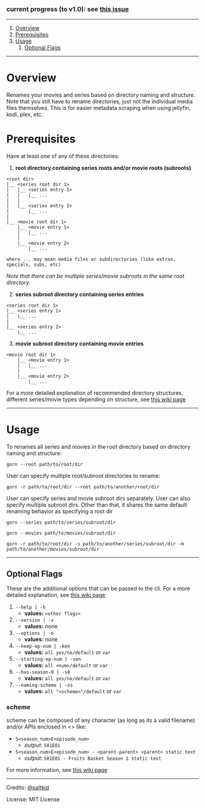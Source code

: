 ### current progress (to v1.0): see [this issue](https://github.com/saltkid/gorn/issues/1)
___
1. [Overview](#overview)
2. [Prerequisites](#prerequisites)
3. [Usage](#usage)
    1. [Optional Flags](#optional-flags)
___ 
# Overview
Renames your movies and series based on directory naming and structure. Note that you still have to rename directories, just not the individual media files themselves. This is for easier metadata scraping when using jellyfin, kodi, plex, etc.

# Prerequisites
Have at least one of any of these directories:
1. **root directory containing series roots and/or movie roots (subroots)**
```
<root dir>
|__ <series root dir 1>
|   |__ <series entry 1>
|   |   |__ ...
|   |
|   |__ <series entry 2>
|       |__ ...
|
|__ <movie root dir 1>
    |__ <movie entry 1>
    |   |__ ...
    |
    |__ <movie entry 2>
        |__ ...

where ... may mean media files or subdirectories (like extras, specials, subs, etc)
```
*Note that there can be multiple series/movie subroots in the same root directory.*

2. **series subroot directory containing series entries**
```
<series root dir 1>
|__ <series entry 1>
|   |__ ...
|
|__ <series entry 2>
    |__ ...
```
3. **movie subroot directory containing movie entries**
```
<movie root dir 1>
    |__ <movie entry 1>
    |   |__ ...
    |
    |__ <movie entry 2>
        |__ ...
```
For a more detailed explanation of recommended directory structures, different series/movie types depending on structure, see [this wiki page](https://github.com/saltkid/gorn/wiki/Directory-Structure)
___
# Usage
To renames all series and movies in the root directory based on directory naming and structure:
```
gorn --root path/to/root/dir
```

User can specify multiple root/subroot directories to rename:
```
gorn -r path/to/root/dir --root path/to/another/root/dir
```

User can specify series and movie subroot dirs separately. User can also specify multiple subroot dirs. Other than that, it shares the same default renaming behavior as specifying a root dir
```
gorn --series path/to/series/subroot/dir
```
```
gorn --movies path/to/movies/subroot/dir
```
```
gorn -r path/to/root/dir -s path/to/another/series/subroot/dir -m path/to/another/movies/subroot/dir
```
___
## Optional Flags
These are the additional options that can be passed to the cli. For a more detailed explanation, see [this wiki page](https://github.com/saltkid/gorn/wiki/Usage#optional-flags)
1. `--help | -h`
    - **values:** `<other flags>`
2. `--version | -v`
    - **values:** none
3. `--options | -o`
    - **values:** none
4. `--keep-ep-num | -ken`
    - **values:** `all yes/no/default` or `var`
5. `--starting-ep-num | -sen`
    - **values:** `all <num>/default` or `var`
6. `--has-season-0 | -s0`
    - **values:** `all yes/no/default` or `var`
7. `--naming-scheme | -ns`
    - **values:** `all "<scheme>"/default` or `var`

### *scheme*
scheme can be composed of any character (as long as its a valid filename) and/or APIs enclosed in <> like:
- `S<season_num>E<episode_num>`
    - *output*: `S01E01`
- `S<season_num>E<episode_num> - <parent-parent> <parent> static text` 
    - *output*: `S01E01 - Fruits Basket Season 1 static text`

For more information, see [this wiki page](https://github.com/saltkid/gorn/wiki/Usage#naming-scheme-apis)
___

Credits: [@saltkid](https://github.com/saltkid)

License: MIT License
